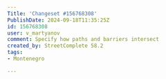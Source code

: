 ```yaml
---
Title: 'Changeset #156768308'
PublishDate: 2024-09-18T11:35:25Z
id: 156768308
user: v_martyanov
comment: Specify how paths and barriers intersect
created_by: StreetComplete 58.2
tags:
- Montenegro

---
```

